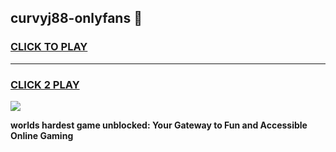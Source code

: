 
## curvyj88-onlyfans 👋
<h3>
<a href="https://premium.freeplayer.one?title=curvyj88-onlyfans&ref=14F">CLICK TO PLAY</a></h3>
<hr>

<h3>
<a href="https://premium.freeplayer.one?title=curvyj88-onlyfans&ref=14F">CLICK 2 PLAY</a>
  
</h3>

<a href="https://premium.freeplayer.one?title=curvyj88-onlyfans&ref=12F/"><img src="https://clearcache.store/games.png"></a>


**worlds hardest game unblocked: Your Gateway to Fun and Accessible Online Gaming**
